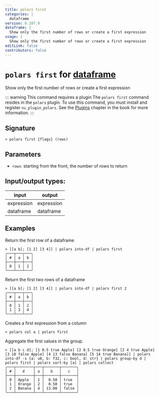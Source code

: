 ```yaml
---
title: polars first
categories: |
  dataframe
version: 0.107.0
dataframe: |
  Show only the first number of rows or create a first expression
usage: |
  Show only the first number of rows or create a first expression
editLink: false
contributors: false
---
```

<!-- This file is automatically generated. Please edit the command in https://github.com/nushell/nushell instead. -->

# `polars first` for [dataframe](/commands/categories/dataframe.md)

<div class='command-title'>Show only the first number of rows or create a first expression</div>

::: warning This command requires a plugin
The `polars first` command resides in the `polars` plugin.
To use this command, you must install and register `nu_plugin_polars`.
See the [Plugins](/book/plugins.html) chapter in the book for more information.
:::


## Signature

```> polars first {flags} (rows)```

## Parameters

 -  `rows`: starting from the front, the number of rows to return


## Input/output types:

| input      | output     |
| ---------- | ---------- |
| expression | expression |
| dataframe  | dataframe  |
## Examples

Return the first row of a dataframe
```nu
> [[a b]; [1 2] [3 4]] | polars into-df | polars first
╭───┬───┬───╮
│ # │ a │ b │
├───┼───┼───┤
│ 0 │ 1 │ 2 │
╰───┴───┴───╯

```

Return the first two rows of a dataframe
```nu
> [[a b]; [1 2] [3 4]] | polars into-df | polars first 2
╭───┬───┬───╮
│ # │ a │ b │
├───┼───┼───┤
│ 0 │ 1 │ 2 │
│ 1 │ 3 │ 4 │
╰───┴───┴───╯

```

Creates a first expression from a column
```nu
> polars col a | polars first

```

Aggregate the first values in the group.
```nu
> [[a b c d]; [1 0.5 true Apple] [2 0.5 true Orange] [2 4 true Apple] [3 10 false Apple] [4 13 false Banana] [5 14 true Banana]] | polars into-df -s {a: u8, b: f32, c: bool, d: str} | polars group-by d | polars first | polars sort-by [a] | polars collect
╭───┬────────┬───┬───────┬───────╮
│ # │   d    │ a │   b   │   c   │
├───┼────────┼───┼───────┼───────┤
│ 0 │ Apple  │ 1 │  0.50 │ true  │
│ 1 │ Orange │ 2 │  0.50 │ true  │
│ 2 │ Banana │ 4 │ 13.00 │ false │
╰───┴────────┴───┴───────┴───────╯

```
